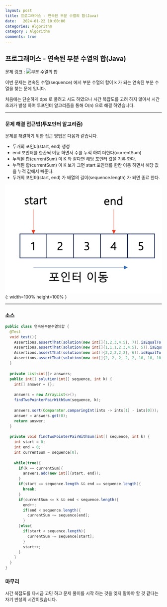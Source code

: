 ```yaml
---
layout: post
title: 프로그래머스 - 연속된 부분 수열의 합(Java)
date:   2024-01-22 10:00:00
categories: Algorithm
category : Algorithm
comments: true 
---
```


## 프로그래머스 - 연속된 부분 수열의 합(Java)

문제 링크 : ![부분 수열의 합](https://school.programmers.co.kr/learn/courses/30/lessons/178870)

이번 문제는 연속된 수열(sequence) 에서 부분 수열의 합이 k 가 되는 연속된 부분 수열을 찾는 문에 입니다.

처음에는 단순하게 dps 로 풀려고 시도 하였으나 시간 복잡도를 고려 하지 않아서 시간 초과가 발생 하여 투포인터 알고리즘을 통해 O(n) 으로 해결 하였습니다.

---

### 문제 해결 접근법(투포인터 알고리즘)

문제를 해결하기 위한 접근 방법은 다음과 같습니다.

- 두개의 포인터(start, end) 생성
- end 포인터를 한칸씩 이동 하면서 수를 누적 하여 더한다(currentSum)
- 누적된 합(currentSum) 이 K 와 같다면 해당 포인터 값을 기록 한다.
- 누적된 합(currentSum) 이 K 보가 크면 start 포인터를 한칸 이동 하면서 해당 값을 누적 값에서 빼준다.
- 두개의 포인터(start, end) 가 배열의 길이(sequence.length) 가 되면 종료 한다.

![투포인터 이미지](/img/algorithm/twoPointer.png){: width=100% height=100% }

---


### 소스

```java
public class 연속된부분수열의합 {
  @Test
  void test(){
    Assertions.assertThat(solution(new int[]{1,2,3,4,5}, 7)).isEqualTo(new int[]{2,3});
    Assertions.assertThat(solution(new int[]{1,1,1,2,3,4,5}, 5)).isEqualTo(new int[]{6,6});
    Assertions.assertThat(solution(new int[]{2,2,2,2,2}, 6)).isEqualTo(new int[]{0,2});
    Assertions.assertThat(solution(new int[]{2, 2, 2, 2, 2, 10, 10, 10, 10, 10, 10}, 30)).isEqualTo(new int[]{5,7});
  }

  private List<int[]> answers;
  public int[] solution(int[] sequence, int k) {
    int[] answer = {};

    answers = new ArrayList<>();
    findTwoPointerPairWithSum(sequence, k);

    answers.sort(Comparator.comparingInt(ints -> ints[1] - ints[0]));
    answer = answers.get(0);
    return answer;
  }

  private void findTwoPointerPairWithSum(int[] sequence, int k) {
    int start = 0;
    int end = 0;
    int currentSum = sequence[0];

    while(true){
      if(k == currentSum){
        answers.add(new int[]{start, end});
      }
      if(start == sequence.length && end == sequence.length){
        break;
      }
      if(currentSum <= k && end < sequence.length){
        end++;
        if(end < sequence.length){
          currentSum += sequence[end];
        }
      }else{
        if(start < sequence.length){
          currentSum -= sequence[start];
        }
        start++;
      }
    }
  }
}
```

### 마무리

시간 복잡도를 다시금 고민 하고 문제 풀이를 시작 하는 것을 잊지 말아야 할 것 같다는 자기 반성의 시간이였습니다. 